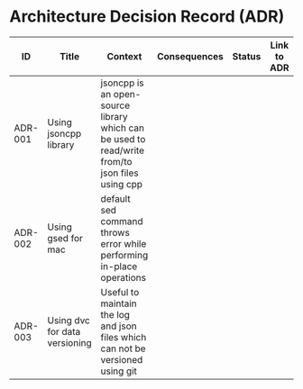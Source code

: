 # Architecture Decision Record (ADR)

ID | Title  | Context  | Consequences   | Status     | Link to ADR |
---|--------|----------|----------------|------------| ----------- |
ADR-001 | Using jsoncpp library  | jsoncpp is an open-source library which can be used to read/write from/to json files using cpp |  |  | |
ADR-002 | Using gsed for mac  | default sed command throws error while performing in-place operations |  |  | |
ADR-003 | Using dvc for data versioning  | Useful to maintain the log and json files which can not be versioned using git |  |  | |
